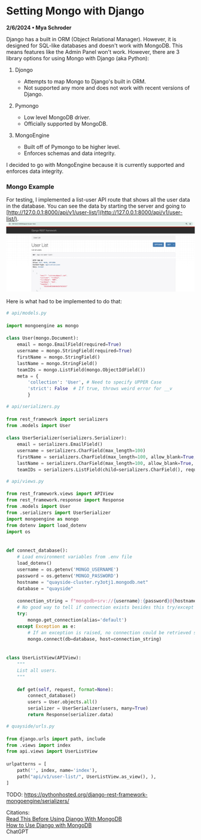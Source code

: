 # Setting Mongo with Django

**2/6/2024 • Mya Schroder**

Django has a built in ORM (Object Relational Manager). However, it is designed for SQL-like databases and doesn't work with MongoDB. This means features like the Admin Panel won't work. However, there are 3 library options for using Mongo with Django (aka Python):

1. Djongo

   - Attempts to map Mongo to Django's built in ORM.
   - Not supported any more and does not work with recent versions of Django.

2. Pymongo

   - Low level MongoDB driver.
   - Officially supported by MongoDB.

3. MongoEngine
   - Built off of Pymongo to be higher level.
   - Enforces schemas and data integrity.

I decided to go with MongoEngine because it is currently supported and enforces data integrity.

### Mongo Example

For testing, I implemented a list-user API route that shows all the user data in the database. You can see the data by starting the server and going to [http://127.0.0.1:8000/api/v1/user-list/](http://127.0.0.1:8000/api/v1/user-list/). ![userListAPI](../../_media/userListAPI.png) 

Here is what had to be implemented to do that:

```py
# api/models.py

import mongoengine as mongo

class User(mongo.Document):
    email = mongo.EmailField(required=True)
    username = mongo.StringField(required=True)
    firstName = mongo.StringField()
    lastName = mongo.StringField()
    teamIDs = mongo.ListField(mongo.ObjectIdField())
    meta = {
        'collection': 'User', # Need to specify UPPER Case
        'strict': False  # If true, throws weird error for __v
        }  

```

```py
# api/serializers.py

from rest_framework import serializers
from .models import User

class UserSerializer(serializers.Serializer):
    email = serializers.EmailField()
    username = serializers.CharField(max_length=100)
    firstName = serializers.CharField(max_length=100, allow_blank=True, required=False)
    lastName = serializers.CharField(max_length=100, allow_blank=True, required=False)
    teamIDs = serializers.ListField(child=serializers.CharField(), required=False)

```

```py
# api/views.py

from rest_framework.views import APIView
from rest_framework.response import Response
from .models import User
from .serializers import UserSerializer
import mongoengine as mongo
from dotenv import load_dotenv
import os


def connect_database():
    # Load environment variables from .env file
    load_dotenv()
    username = os.getenv('MONGO_USERNAME')
    password = os.getenv('MONGO_PASSWORD')
    hostname = "quayside-cluster.ry3otj1.mongodb.net"
    database = "quayside"

    connection_string = f"mongodb+srv://{username}:{password}@{hostname}/{database}?retryWrites=true&w=majority"
    # No good way to tell if connection exists besides this try/except
    try:
        mongo.get_connection(alias='default')
    except Exception as e:
        # If an exception is raised, no connection could be retrieved so create one
        mongo.connect(db=database, host=connection_string)
    

class UserListView(APIView):
    """
    List all users.
    """

    def get(self, request, format=None):
        connect_database()
        users = User.objects.all()
        serializer = UserSerializer(users, many=True)
        return Response(serializer.data)
```

```py
# quayside/urls.py

from django.urls import path, include
from .views import index
from api.views import UserListView

urlpatterns = [
    path('', index, name='index'),
    path("api/v1/user-list/", UserListView.as_view(), ),
] 
```


TODO: https://pythonhosted.org/django-rest-framework-mongoengine/serializers/


Citations: <br>
[Read This Before Using Django With MongoDB](https://www.mongodb.com/compatibility/mongodb-and-django) <br>
[How to Use Django with MongoDB](https://www.mongodb.com/compatibility/mongodb-and-django) <br>
ChatGPT

